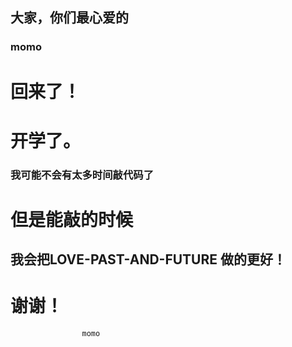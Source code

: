 ## 大家，你们最心爱的
### momo
# 回来了！
# 开学了。
### 我可能不会有太多时间敲代码了
# 但是能敲的时候
## 我会把LOVE-PAST-AND-FUTURE 做的更好！
# 谢谢！
                    momo
